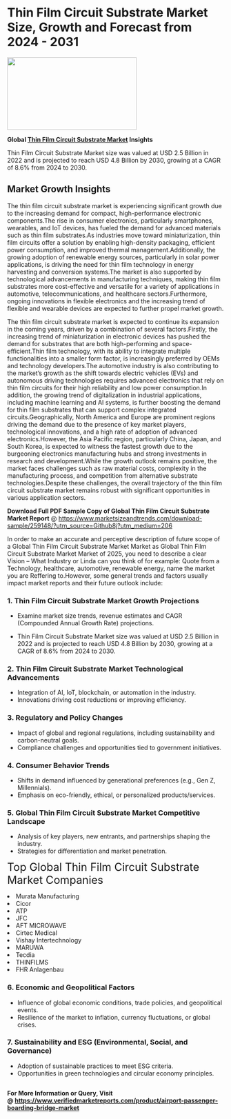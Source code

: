 <H1>Thin Film Circuit Substrate Market Size, Growth and Forecast from 2024 - 2031</H1><img class="aligncenter size-medium wp-image-584254" src="https://thirdeyenews.in/wp-content/uploads/2024/09/Global-Market-Research-300x168.jpeg" alt="" width="300" height="168" /><p><strong>Global&nbsp;<a href="https://www.marketsizeandtrends.com/download-sample/259148/?utm_source=Github8j?utm_medium=206">Thin Film Circuit Substrate Market</a> Insights</strong></p><p>Thin Film Circuit Substrate Market size was valued at USD 2.5 Billion in 2022 and is projected to reach USD 4.8 Billion by 2030, growing at a CAGR of 8.6% from 2024 to 2030.</p><p><h2>Market Growth Insights</h2> <p>The thin film circuit substrate market is experiencing significant growth due to the increasing demand for compact, high-performance electronic components.The rise in consumer electronics, particularly smartphones, wearables, and IoT devices, has fueled the demand for advanced materials such as thin film substrates.As industries move toward miniaturization, thin film circuits offer a solution by enabling high-density packaging, efficient power consumption, and improved thermal management.Additionally, the growing adoption of renewable energy sources, particularly in solar power applications, is driving the need for thin film technology in energy harvesting and conversion systems.The market is also supported by technological advancements in manufacturing techniques, making thin film substrates more cost-effective and versatile for a variety of applications in automotive, telecommunications, and healthcare sectors.Furthermore, ongoing innovations in flexible electronics and the increasing trend of flexible and wearable devices are expected to further propel market growth. </p> <p>The thin film circuit substrate market is expected to continue its expansion in the coming years, driven by a combination of several factors.Firstly, the increasing trend of miniaturization in electronic devices has pushed the demand for substrates that are both high-performing and space-efficient.Thin film technology, with its ability to integrate multiple functionalities into a smaller form factor, is increasingly preferred by OEMs and technology developers.The automotive industry is also contributing to the market’s growth as the shift towards electric vehicles (EVs) and autonomous driving technologies requires advanced electronics that rely on thin film circuits for their high reliability and low power consumption.In addition, the growing trend of digitalization in industrial applications, including machine learning and AI systems, is further boosting the demand for thin film substrates that can support complex integrated circuits.Geographically, North America and Europe are prominent regions driving the demand due to the presence of key market players, technological innovations, and a high rate of adoption of advanced electronics.However, the Asia Pacific region, particularly China, Japan, and South Korea, is expected to witness the fastest growth due to the burgeoning electronics manufacturing hubs and strong investments in research and development.While the growth outlook remains positive, the market faces challenges such as raw material costs, complexity in the manufacturing process, and competition from alternative substrate technologies.Despite these challenges, the overall trajectory of the thin film circuit substrate market remains robust with significant opportunities in various application sectors.</p><p><span class=""><strong>Download Full PDF Sample Copy of Global Thin Film Circuit Substrate Market Report</strong> @ <a href="https://www.marketsizeandtrends.com/download-sample/259148/?utm_source=Github8j?utm_medium=206" target="_blank">https://www.marketsizeandtrends.com/download-sample/259148/?utm_source=Github8j?utm_medium=206</a></span></p><p>In order to make an accurate and perceptive description of future scope of a Global&nbsp;Thin Film Circuit Substrate Market Market as Global&nbsp;Thin Film Circuit Substrate Market Market of 2025, you need to describe a clear Vision &ndash; What Industry or Linda can you think of for example: Quote from a Technology, healthcare, automotive, renewable energy, name the market you are Reffering to.However, some general trends and factors usually impact market reports and their future outlook include:</p><h3>1.&nbsp;<strong>Thin Film Circuit Substrate Market Growth Projections</strong></h3><ul><li>Examine market size trends, revenue estimates and CAGR (Compounded Annual Growth Rate) projections.</li><li><p>Thin Film Circuit Substrate Market size was valued at USD 2.5 Billion in 2022 and is projected to reach USD 4.8 Billion by 2030, growing at a CAGR of 8.6% from 2024 to 2030.</p></li></ul><h3>2.&nbsp;<strong>Thin Film Circuit Substrate Market Technological Advancements</strong></h3><ul><li>Integration of AI, IoT, blockchain, or automation in the industry.</li><li>Innovations driving cost reductions or improving efficiency.</li></ul><h3>3.&nbsp;<strong>Regulatory and Policy Changes</strong></h3><ul><li>Impact of global and regional regulations, including sustainability and carbon-neutral goals.</li><li>Compliance challenges and opportunities tied to government initiatives.</li></ul><h3>4.&nbsp;<strong>Consumer Behavior Trends</strong></h3><ul><li>Shifts in demand influenced by generational preferences (e.g., Gen Z, Millennials).</li><li>Emphasis on eco-friendly, ethical, or personalized products/services.</li></ul><h3>5.&nbsp;<strong>Global Thin Film Circuit Substrate Market Competitive Landscape</strong></h3><ul><li>Analysis of key players, new entrants, and partnerships shaping the industry.</li><li>Strategies for differentiation and market penetration.</li></ul><p data-pm-slice="1 1 []"><span style="color: inherit; font-family: inherit; font-size: 25px;">Top Global Thin Film Circuit Substrate Market Companies</span></p><div class="" data-test-id=""><p><li>Murata Manufacturing</li><li> Cicor</li><li> ATP</li><li> JFC</li><li> AFT MICROWAVE</li><li> Cirtec Medical</li><li> Vishay Intertechnology</li><li> MARUWA</li><li> Tecdia</li><li> THINFILMS</li><li> FHR Anlagenbau</li></p></div><h3>6.&nbsp;<strong>Economic and Geopolitical Factors</strong></h3><ul><li>Influence of global economic conditions, trade policies, and geopolitical events.</li><li>Resilience of the market to inflation, currency fluctuations, or global crises.</li></ul><h3>7.&nbsp;<strong>Sustainability and ESG (Environmental, Social, and Governance)</strong></h3><ul><li>Adoption of sustainable practices to meet ESG criteria.</li><li>Opportunities in green technologies and circular economy principles.</li></ul><h2><strong style="font-size: 14px;">For More Information or Query, Visit @&nbsp;</strong><a style="background-color: #ffffff; font-size: 14px;" href="https://www.marketsizeandtrends.com/report/thin-film-circuit-substrate-market/" target="_blank">https://www.verifiedmarketreports.com/product/airport-passenger-boarding-bridge-market</a></h2>